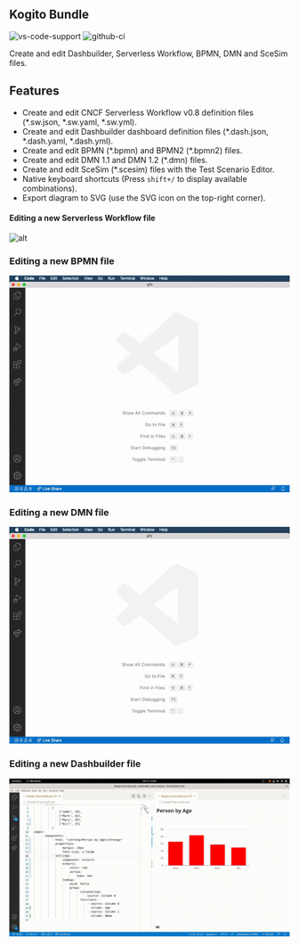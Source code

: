 ## Kogito Bundle

![vs-code-support](https://img.shields.io/badge/Visual%20Studio%20Code-1.66.0+-blue.svg)
![github-ci](https://github.com/kiegroup/kie-tools/actions/workflows/monorepo_pr_ci_full.yml/badge.svg)

Create and edit Dashbuilder, Serverless Workflow, BPMN, DMN and SceSim files.

## Features

- Create and edit CNCF Serverless Workflow v0.8 definition files (\*.sw.json, \*.sw.yaml, \*.sw.yml).
- Create and edit Dashbuilder dashboard definition files (\*.dash.json, \*.dash.yaml, \*.dash.yml).
- Create and edit BPMN (\*.bpmn) and BPMN2 (\*.bpmn2) files.
- Create and edit DMN 1.1 and DMN 1.2 (\*.dmn) files.
- Create and edit SceSim (\*.scesim) files with the Test Scenario Editor.
- Native keyboard shortcuts (Press `shift+/` to display available combinations).
- Export diagram to SVG (use the SVG icon on the top-right corner).

#### Editing a new Serverless Workflow file

![alt](./gifs/sw.gif?raw=true)

### Editing a new BPMN file

![alt](./gifs/bpmn.gif?raw=true)

### Editing a new DMN file

![alt](./gifs/dmn.gif?raw=true)

### Editing a new Dashbuilder file

![alt](./gifs/dashbuilder.gif?raw=true)
